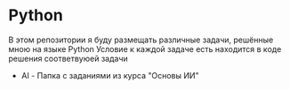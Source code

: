 # Python

В этом репозитории я буду размещать различные задачи, решённые мною на языке Python
Условие к каждой задаче есть находится в коде решения соответвуюей задачи

+ AI - Папка с заданиями из курса "Основы ИИ"
